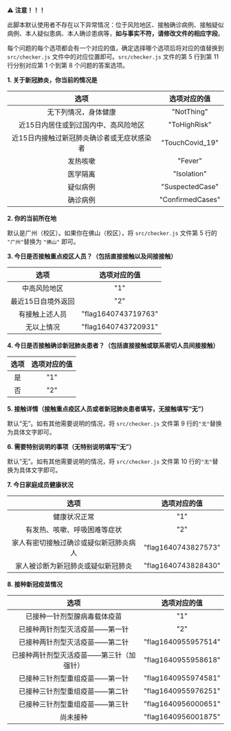 ⚠️ **注意！！！**

此脚本默认使用者不存在以下异常情况：位于风险地区、接触确诊病例、接触疑似病例、本人疑似患病、本人确诊患病等，**如与事实不符，请修改文件的相应字段**。

每个问题的每个选项都会有一个对应的值，确定选择哪个选项后将对应的值替换到 `src/checker.js` 文件中的对应位置即可。`src/checker.js` 文件的第 5 行到第 11 行分别对应第 1 个到第 8 个问题的答案选项。

**1. 关于新冠肺炎，你当前的情况是**

|                    选项                    |   选项对应的值   |
| :----------------------------------------: | :--------------: |
|            无下列情况，身体健康            |    "NotThing"    |
|    近15日内居住或到过国内中、高风险地区    |   "ToHighRisk"   |
| 近15日内接触过新冠肺炎确诊者或无症状感染者 | "TouchCovid_19"  |
|                  发热咳嗽                  |     "Fever"      |
|                  医学隔离                  |   "Isolation"    |
|                  疑似病例                  | "SuspectedCase"  |
|                  确诊病例                  | "ConfirmedCases" |

**2. 你的当前所在地**

默认是广州（校区）。如果你在佛山（校区），将 `src/checker.js` 文件第 5 行的 `"广州"`替换为 `"佛山"` 即可。

**3. 今日是否接触重点疫区人员？（包括直接接触以及间接接触）**

|        选项        |    选项对应的值     |
| :----------------: | :-----------------: |
|    中高风险地区    |         "1"         |
| 最近15日自境外返回 |         "2"         |
|   有接触上述人员   | "flag1640743719763" |
|     无以上情况     | "flag1640743720931" |

**4. 今日是否接触确诊新冠肺炎患者？（包括直接接触或联系密切人员间接接触）**

| 选项 | 选项对应的值 |
| :--: | :----------: |
|  是  |     "1"      |
|  否  |     "2"      |

**5. 接触详情（接触重点疫区人员或者新冠肺炎患者填写，无接触填写“无”）**

默认“无”。如有其他需要说明的情况，将 `src/checker.js` 文件第 9 行的`"无"`替换为具体文字即可。

**6. 需要特别说明的事项（无特别说明填写“无”）**

默认“无”。如有其他需要说明的情况，将 `src/checker.js` 文件第 10 行的`"无"`替换为具体文字即可。

**7. 今日家庭成员健康状况**

|                  选项                  |    选项对应的值     |
| :------------------------------------: | :-----------------: |
|              健康状况正常              |         "1"         |
|      有发热、咳嗽、呼吸困难等症状      |         "2"         |
| 家人有密切接触过确诊或疑似新冠肺炎病人 | "flag1640743827573" |
|   家人被诊断为新冠肺炎或疑似新冠肺炎   | "flag1640743828430" |

**8. 接种新冠疫苗情况**

|                   选项                   |    选项对应的值     |
| :--------------------------------------: | :-----------------: |
|       已接种一针剂型腺病毒载体疫苗       |         "1"         |
|      已接种两针剂型灭活疫苗——第一针      |         "2"         |
|      已接种两针剂型灭活疫苗——第二针      | "flag1640955957514" |
| 已接种两针剂型灭活疫苗——第三针（加强针） | "flag1640955958618" |
|      已接种三针剂型重组疫苗——第一针      | "flag1640955974581" |
|      已接种三针剂型重组疫苗——第二针      | "flag1640955976251" |
|      已接种三针剂型重组疫苗——第三针      | "flag1640956000651" |
|                 尚未接种                 | "flag1640956001875" |